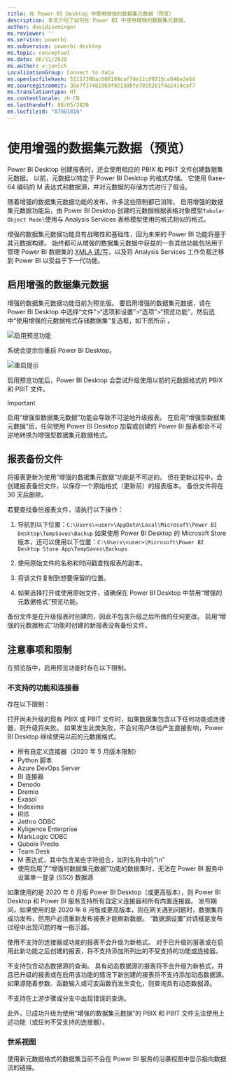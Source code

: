 ```yaml
---
title: 在 Power BI Desktop 中使用增强的数据集元数据（预览）
description: 本文介绍了如何在 Power BI 中使用增强的数据集元数据。
author: davidiseminger
ms.reviewer: ''
ms.service: powerbi
ms.subservice: powerbi-desktop
ms.topic: conceptual
ms.date: 06/11/2020
ms.author: v-junlch
LocalizationGroup: Connect to data
ms.openlocfilehash: 51157308ac600184caf7de11c89818ca046e2e6d
ms.sourcegitcommit: 36e7f37481969f92138bfe70192b1f4a2414caf7
ms.translationtype: HT
ms.contentlocale: zh-CN
ms.lasthandoff: 08/05/2020
ms.locfileid: "87801816"
---
```

# <a name="using-enhanced-dataset-metadata-preview"></a>使用增强的数据集元数据（预览）

Power BI Desktop 创建报表时，还会使用相应的 PBIX 和 PBIT 文件创建数据集元数据。 以前，元数据以特定于 Power BI Desktop 的格式存储。 它使用 Base-64 编码的 M 表达式和数据源，并对元数据的存储方式进行了假设。

随着增强的数据集元数据功能的发布，许多这些限制都已消除。 启用增强的数据集元数据功能后，由 Power BI Desktop 创建的元数据根据表格对象模型`Tabular Object Model`使用与 Analysis Services 表格模型使用的格式相似的格式。


增强的数据集元数据功能具有战略性和基础性，因为未来的 Power BI 功能将基于其元数据构建。 始终都可从增强的数据集元数据中获益的一些其他功能包括用于管理 Power BI 数据集的 [XMLA 读/写](https://docs.microsoft.com/power-platform-release-plan/2019wave2/business-intelligence/xmla-readwrite)，以及将 Analysis Services 工作负载迁移到 Power BI 以受益于下一代功能。



## <a name="enable-enhanced-dataset-metadata"></a>启用增强的数据集元数据

增强的数据集元数据功能目前为预览版。 要启用增强的数据集元数据，请在 Power BI Desktop 中选择“文件”>“选项和设置”>“选项”>“预览功能”，然后选中“使用增强的元数据格式存储数据集”复选框，如下图所示 。 

![启用预览功能](media/desktop-enhanced-dataset-metadata/enhanced-dataset-metadata-01.png)

系统会提示你重启 Power BI Desktop。

![重启提示](media/desktop-enhanced-dataset-metadata/enhanced-dataset-metadata-02.png)

启用预览功能后，Power BI Desktop 会尝试升级使用以前的元数据格式的 PBIX 和 PBIT 文件。 

> [!IMPORTANT]
> 启用“增强型数据集元数据”功能会导致不可逆地升级报表。 在启用“增强型数据集元数据”后，任何使用 Power BI Desktop 加载或创建的 Power BI 报表都会不可逆地转换为增强型数据集元数据格式。

## <a name="report-backup-files"></a>报表备份文件

将报表更新为使用“增强的数据集元数据”功能是不可逆的。 但在更新过程中，会创建报表备份文件，以保存一个原始格式（更新前）的报表版本。 备份文件将在 30 天后删除。 

若要查找备份报表文件，请执行以下操作：

1. 导航到以下位置：```C:\Users\<user>\AppData\Local\Microsoft\Power BI Desktop\TempSaves\Backup``` 如果使用 Power BI Desktop 的 Microsoft Store 版本，还可以使用以下位置：```C:\Users\<user>\Microsoft\Power BI Desktop Store App\TempSaves\Backups``` 

2. 使用原始文件的名称和时间戳查找报表的副本。

3. 将该文件复制到想要保留的位置。

4. 如果选择打开或使用原始文件，请确保在 Power BI Desktop 中禁用“增强的元数据格式”预览功能。 

备份文件是在升级报表时创建的，因此不包含升级之后所做的任何更改。 启用“增强的元数据格式”功能时创建的新报表没有备份文件。


## <a name="considerations-and-limitations"></a>注意事项和限制

在预览版中，启用预览功能时存在以下限制。

### <a name="unsupported-features-and-connectors"></a>不支持的功能和连接器

存在以下限制：

打开尚未升级的现有 PBIX 或 PBIT 文件时，如果数据集包含以下任何功能或连接器，则升级将失败。 如果发生此类失败，不会对用户体验产生直接影响，Power BI Desktop 继续使用以前的元数据格式。

* 所有自定义连接器（2020 年 5 月版本限制）
* Python 脚本
* Azure DevOps Server
* BI 连接器
* Denodo
* Dremio
* Exasol
* Indexima
* IRIS
* Jethro ODBC
* Kyligence Enterprise
* MarkLogic ODBC
* Qubole Presto
* Team Desk
* M 表达式，其中包含某些字符组合，如列名称中的“\\n”
* 使用启用了“增强的数据集元数据”功能的数据集时，无法在 Power BI 服务中设置单一登录 (SSO) 数据源

如果使用的是 2020 年 6 月版 Power BI Desktop（或更高版本），则 Power BI Desktop 和 Power BI 服务支持所有自定义连接器和所有内置连接器。 发布期间，如果使用的是 2020 年 6 月版或更高版本，则在网关遇到问题时，数据集将成功发布，但用户必须重新发布报表才能刷新数据。 “数据源设置”对话框是发布过程中出现问题的唯一指示器。

使用不支持的连接器或功能的报表不会升级为新格式。 对于已升级的报表或在启用此新功能之后创建的报表，将不支持添加所列出的不受支持的功能或连接器。 

不支持包含动态数据源的查询。 具有动态数据源的报表将不会升级为新格式，并且已升级的报表或在启用该功能的情况下新创建的报表将不支持添加动态数据源。 如果源随着参数、函数输入或可变函数而发生变化，则查询具有动态数据源。 

不支持在上游步骤或分支中出现错误的查询。 

此外，已成功升级为使用“增强的数据集元数据”的 PBIX 和 PBIT 文件无法使用上述功能（或任何不受支持的连接器）。

### <a name="lineage-view"></a>世系视图
使用新元数据格式的数据集当前不会在 Power BI 服务的沿袭视图中显示指向数据流的链接。

